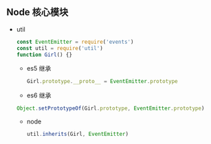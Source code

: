 ## Node 核心模块

- util
  ```js
  const EventEmitter = require('events')
  const util = require('util')
  function Girl() {}
  ```
  - es5 继承
    ```js
    Girl.prototype.__proto__ = EventEmitter.prototype
    ```
  - es6 继承
  ```js
  Object.setPrototypeOf(Girl.prototype, EventEmitter.prototype)
  ```
  - node
    ```js
    util.inherits(Girl, EventEmitter)
    ```
